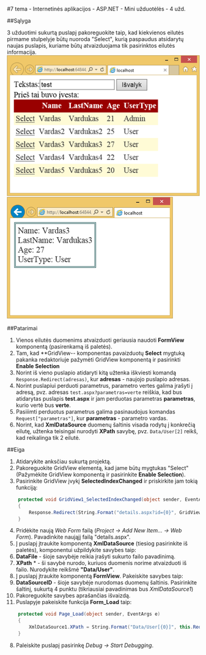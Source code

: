 ﻿#7 tema - Internetinės aplikacijos - ASP.NET - Mini užduotėlės - 4 užd.

##Sąlyga

3 užduotimi sukurtą puslapį pakoreguokite taip, kad kiekvienos eilutės pirmame stulpelyje būtų nuoroda "Select", kurią paspaudus atsidarytų naujas puslapis, kuriame būtų atvaizduojama tik pasirinktos eilutės informacija.
![Galimas puslapio vaizdas](https://raw.githubusercontent.com/niku-live/jpvs2015/master/07%20tema%20-%20Web%20-%20ASP.NET/Mini%20Problems/Vol7Ex4/example4_1.png)
![Galimas puslapio vaizdas2](https://raw.githubusercontent.com/niku-live/jpvs2015/master/07%20tema%20-%20Web%20-%20ASP.NET/Mini%20Problems/Vol7Ex4/example4_2.png)

##Patarimai

1. Vienos eilutės duomenims atvaizduoti geriausia naudoti **FormView** komponentą (pasirenkamą iš paletės).
2. Tam, kad **GridView-- komponentas pavaizduotų **Select** mygtuką pakanka redaktoriuje pažymėti GridView komponentą ir pasirinkti **Enable Selection**
3. Norint iš vieno puslapio atidaryti kitą užtenka iškviesti komandą `Response.Redirect(adresas)`, kur **adresas** - naujojo puslapio adresas.
4. Norint puslapiui perduoti parametrus, parametro vertes galima įrašyti į adresą, pvz. adresas `test.aspx?parametras=verte` reiškia, kad bus atidarytas puslapis **test.aspx** ir jam perduotas parametras **parametras**, kurio vertė bus **verte**.
5. Pasiiimti perduotus parametrus galima pasinaudojus komandas `Request["parametras"]`, kur **parametras** - parametro vardas.
6. Norint, kad **XmlDataSource** duomenų šaltinis visada rodytų į konkrečią eilutę, užtenka teisingai nurodyti **XPath** savybę, pvz. `Data/User[2]` reikš, kad reikalinga tik 2 eilutė. 

##Eiga

1. Atidarykite anksčiau sukurtą projektą.
2. Pakoreguokite GridView elementą, kad jame būtų mygtukas "Select" (Pažymėkite GridView komponentą ir pasirinkite **Enable Selection**).
3. Pasirinkite GridView įvykį **SelectedIndexChanged** ir priskirkite jam tokią funkciją:

```csharp
	protected void GridView1_SelectedIndexChanged(object sender, EventArgs e)
	{            
		Response.Redirect(String.Format("details.aspx?id={0}", GridView1.SelectedIndex + 1));
	}
```

4. Pridėkite naują *Web Form* failą (*Project -> Add New Item... -> Web Form*). Pavadinkite naująjį failą "details.aspx".
5. Į puslapį įtraukite komponentą **XmlDataSource** (tiesiog pasirinkite iš paletės), komponentui užpildykite savybes taip:
  1. **DataFile** - šioje savybėje reikia įrašyti sukurto failo pavadinimą.
  2. **XPath** * - ši savybė nurodo, kuriuos duomenis norime atvaizduoti iš failo. Nurodykite reikšmė **"Data/User"**.
6. Į puslapį įtraukite komponentą **FormView**. Pakeiskite savybes taip:
  1. **DataSourceID** - šioje savybėje nurodomas duomenų šaltinis. Pasirinkite šaltinį, sukurtą 4 punktu (tikriausiai pavadinimas bus *XmlDataSource1*)
  2. Pakoreguokite savybes aprašančias išvaizdą.
7. Puslapyje pakeiskite funkcija **Form_Load** taip:
```csharp
	protected void Page_Load(object sender, EventArgs e)
	{
		XmlDataSource1.XPath = String.Format("Data/User[{0}]", this.Request["id"]);
	}
```
8. Paleiskite puslapį pasirinkę *Debug -> Start Debugging*.